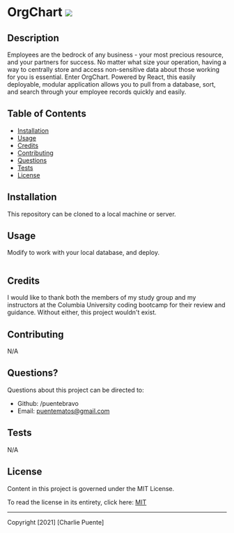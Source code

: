 # OrgChart ![](https://img.shields.io/badge/license-MIT-blue)

## Description

Employees are the bedrock of any business - your most precious resource, and your partners for success. No matter what size your operation, having a way to centrally store and access non-sensitive data about those working for you is essential. Enter OrgChart. Powered by React, this easily deployable, modular application allows you to pull from a database, sort, and search through your employee records quickly and easily.

## Table of Contents

- [Installation](#installation)
- [Usage](#usage)
- [Credits](#credits)
- [Contributing](#contributing)
- [Questions](#questions)
- [Tests](#tests)
- [License](#license)

## Installation

This repository can be cloned to a local machine or server.

## Usage

Modify to work with your local database, and deploy.

![]()

## Credits

I would like to thank both the members of my study group and my instructors at the Columbia University coding bootcamp for their review and guidance. Without either, this project wouldn't exist.

## Contributing

N/A

## Questions?

Questions about this project can be directed to:

- Github: /puentebravo
- Email: puentematos@gmail.com

## Tests

N/A

## License

Content in this project is governed under the MIT License.

To read the license in its entirety, click here: [MIT](./LICENSE)

---

Copyright [2021] [Charlie Puente]
